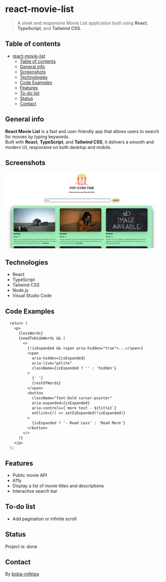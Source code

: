 # react-movie-list

> A sleek and responsive Movie List application built using **React**, **TypeScript**, and **Tailwind CSS**.

## Table of contents

- [react-movie-list](#react-movie-list)
  - [Table of contents](#table-of-contents)
  - [General info](#general-info)
  - [Screenshots](#screenshots)
  - [Technologies](#technologies)
  - [Code Examples](#code-examples)
  - [Features](#features)
  - [To-do list](#to-do-list)
  - [Status](#status)
  - [Contact](#contact)

## General info

**React Movie List** is a fast and user-friendly app that allows users to search for movies by typing keywords.  
Built with **React**, **TypeScript**, and **Tailwind CSS**, it delivers a smooth and modern UI, responsive on both desktop and mobile.  

## Screenshots

![pop-corn time](./src/assets/screenshot.png)

## Technologies

- React
- TypeScript
- Tailwind CSS
- Node.js
- Visual Studio Code

## Code Examples

```tsx
  return (
    <p>
      {lessWords}
      {needToHideWords && (
        <>
          {!isExpanded && <span aria-hidden="true">...</span>}
          <span
            aria-hidden={isExpanded}
            aria-live="polite"
            className={isExpanded ? '' : 'hidden'}
          >
            {' '}
            {restOfWords}
          </span>
          <button
            className="font-bold cursor-pointer"
            aria-expanded={isExpanded}
            aria-controls={`more text - ${title}`}
            onClick={() => setIsExpanded(!isExpanded)}
          >
            {isExpanded ? '- Read Less' : 'Read More'}
          </button>
        </>
      )}
    </p>
  );
```

## Features

- Public movie API
- A11y
- Display a list of movie titles and descriptions
- Interactive search bar

## To-do list

- Add pagination or infinite scroll

## Status

Project is: done

## Contact

By [boba-milktea](https://github.com/boba-milktea)